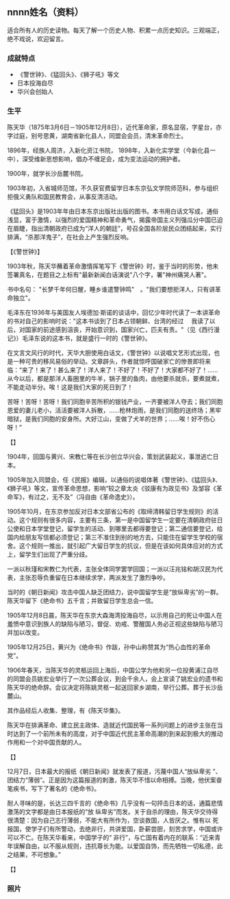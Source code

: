 ## nnnn姓名（资料）

适合所有人的历史读物。每天了解一个历史人物、积累一点历史知识。三观端正，绝不戏说，欢迎留言。  

### 成就特点

- 《警世钟》、《猛回头》、《狮子吼》等文
- 日本投海自尽
- 华兴会创始人


### 生平

陈天华（1875年3月6日－1905年12月8日），近代革命家，原名显宿，字星台，亦字过庭，别号思黄，湖南省新化县人，同盟会会员，清末革命烈士。

1896年，经族人周济，入新化资江书院，
1898年，入新化实学堂（今新化县一中），深受维新思想影响，倡办不缠足会，成为变法运动的拥护者。

1900年，就学长沙岳麓书院。

1903年初，入省城师范馆，不久获官费留学日本东京弘文学院师范科，参与组织拒俄义勇队和国民教育会，从事反清活动。

《猛回头》是1903年年由日本东京出版社出版的图书。本书用白话文写成，通俗浅显，富于激情，以强烈的爱国精神和革命勇气，揭露帝国主义列强瓜分中国已迫在眉睫，指出清朝政府已成为“洋人的朝廷”，号召全国各阶层民众团结起来，实行排满，“杀那洋鬼子”，在社会上产生强烈反响。

【《警世钟》】

1903年秋，陈天华蘸着革命激情挥笔写下《警世钟》时，鉴于当时的形势，他未签署真名，在题目之上标有"最新新闻白话演说"八个字，署"神州痛哭人著"。

书中名句： "长梦千年何日醒，睡乡谁遣警钟鸣"　。"我们要想拒洋人，只有讲革命独立"。

毛泽东在1936年与美国友人埃德加·斯诺的谈话中，回忆少年时代读了一本讲革命的书对自己的影响时说："这本书谈到了日本占领朝鲜、台湾的经过 　我读了以后，对国家的前途感到沮丧，开始意识到，国家兴亡，匹夫有责。"（见《西行漫记》）毛泽东说的这本书，就是盛行一时的《警世钟》。



在文言文风行的时代，天华大胆使用白话文，《警世钟》以说唱文艺形式出现，也是一种可贵的移风易俗的举动。文章辟头，作者就惊呼国破家亡的惨景即将来临：“来了！来了！甚么来了！洋人来了！不好了！不好了！大家都不好了！……从今以后，都是那洋人畜圈里的牛羊，锅子里的鱼肉，由他要杀就杀，要煮就煮，不能走动半分。唉！这是我们大家的死日到了！

苦呀！苦呀！苦呀！我们同胞辛苦所积的银钱产业，一齐要被洋人夺去；我们同胞恩爱的妻儿老小，活活要被洋人拆散，……枪林炮雨，是我们同胞的送终场；黑牢暗狱，是我们同胞的安身所。大好江山，变做了犬羊的世界；……唉！好不伤心呀！”

【】

1904年，回国与黄兴、宋教仁等在长沙创立华兴会，策划武装起义，事泄逃亡日本。

1905年加入同盟会，任《民报》编辑，以通俗的说唱体著《警世钟》、《猛回头》、《狮子吼》等文，宣传革命思想，影响“较之章太炎《驳康有为政见书》及邹容《革命军》，有过之，无不及”（冯自由《革命逸史》）。

1905年10月，在东京参加反对日本文部省公布的《取缔清韩留日学生规则》的活动。这个规则有很多内容，主要有三条，第一是中国留学生一定要在清朝政府驻日公使和日本学堂登记，留学生的活动、到哪里去都得要登记；第二通信要登记，给国内给朋友写信都必须登记；第三不准住到别的地方去，只能住在留学生学校的宿舍。这个规则一推出，就引起广大留日学生的抗议，但是在该如何具体应对的方式上，留学生们出现了严重分歧。

一派以秋瑾和宋教仁为代表，主张全体同学罢学回国；一派以汪兆铭和胡汉民为代表，主张忍辱负重留在日本继续求学，两派发生了激烈争吵。

当时的《朝日新闻》攻击中国人缺乏团结力，说中国留学生是“放纵卑劣”的一群。陈天华留下《绝命书》五千言；并致留日学生总会一信。

1905年12月8日晨，陈天华在东京大森海湾投海自尽，以示用自己的死让中国人在羞愤中意识到族人的缺陷与陋习，督促、劝戒、警醒国人务必正视这些缺陷与陋习并加以改变。

1905年12月25日，黄兴为《绝命书》作跋，孙中山称赞其为“热心血性的革命党”。

1906年春天，当陈天华的灵柩运回上海后，中国公学为他和另一位投黄浦江自尽的同盟会员姚宏业举行了一次公葬会议，到会千余人，会上宣读了姚宏业的遗书和陈天华的绝命辞。会议决定将陈姚灵柩一起送回家乡湖南，举行公葬。葬于长沙岳麓山。

其作品经后人收集、整理，有《陈天华集》。

陈天华在排满革命、建立民主政体、造就近代国民等一系列问题上的进步主张在当时达到了一个前所未有的高度，对于中国近代民主革命高潮的到来起到极大的推动作用和一个对中国贡献的人。



【】

12月7日，日本最大的报纸《朝日新闻》就发表了报道，污蔑中国人“放纵卑劣 ”、团结力“薄弱”。正是因为这篇报道的刺激，陈天华不惜以命相搏。当晚，他伏案奋笔疾书，写下了著名的《绝命书》。

耐人寻味的是，长达三四千言的《绝命书》几乎没有一句抨击日本的话，通篇悲情激荡的文字都是由日本报纸的“放 纵卑劣”而发。关于自杀的理由，陈天华交待得很清楚：因为自己志行薄弱，不能大有所作为，空谈救国，人皆厌之。惟有以 死报国，使学子们有所警动，去绝非行，共讲爱国，卧薪尝胆，刻苦求学，中国或许可以不亡。在陈天华看来，中国学子的“ 非行”，与亡国有着内在的联系：“近来青年误解自由，以不服从规则，违抗尊长为能。以爱国自饰，而先牺牲一切私德，此 之结果，不可想象。”



【】

### 照片

